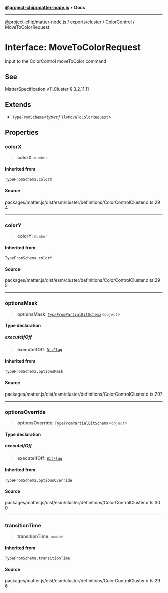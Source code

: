 [**@project-chip/matter-node.js**](../../../../../README.md) • **Docs**

***

[@project-chip/matter-node.js](../../../../../modules.md) / [exports/cluster](../../../README.md) / [ColorControl](../README.md) / MoveToColorRequest

# Interface: MoveToColorRequest

Input to the ColorControl moveToColor command

## See

MatterSpecification.v11.Cluster § 3.2.11.11

## Extends

- [`TypeFromSchema`](../../../../tlv/README.md#typefromschemas)\<*typeof* [`TlvMoveToColorRequest`](../README.md#tlvmovetocolorrequest)\>

## Properties

### colorX

> **colorX**: `number`

#### Inherited from

`TypeFromSchema.colorX`

#### Source

packages/matter.js/dist/esm/cluster/definitions/ColorControlCluster.d.ts:294

***

### colorY

> **colorY**: `number`

#### Inherited from

`TypeFromSchema.colorY`

#### Source

packages/matter.js/dist/esm/cluster/definitions/ColorControlCluster.d.ts:295

***

### optionsMask

> **optionsMask**: [`TypeFromPartialBitSchema`](../../../../schema/README.md#typefrompartialbitschemat)\<`object`\>

#### Type declaration

##### executeIfOff

> **executeIfOff**: [`BitFlag`](../../../../schema/README.md#bitflag)

#### Inherited from

`TypeFromSchema.optionsMask`

#### Source

packages/matter.js/dist/esm/cluster/definitions/ColorControlCluster.d.ts:297

***

### optionsOverride

> **optionsOverride**: [`TypeFromPartialBitSchema`](../../../../schema/README.md#typefrompartialbitschemat)\<`object`\>

#### Type declaration

##### executeIfOff

> **executeIfOff**: [`BitFlag`](../../../../schema/README.md#bitflag)

#### Inherited from

`TypeFromSchema.optionsOverride`

#### Source

packages/matter.js/dist/esm/cluster/definitions/ColorControlCluster.d.ts:300

***

### transitionTime

> **transitionTime**: `number`

#### Inherited from

`TypeFromSchema.transitionTime`

#### Source

packages/matter.js/dist/esm/cluster/definitions/ColorControlCluster.d.ts:296
